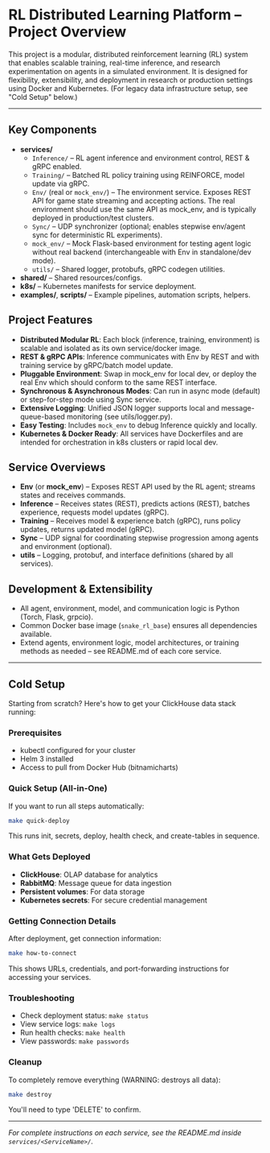 # RL Distributed Learning Platform – Project Overview

This project is a modular, distributed reinforcement learning (RL) system that enables scalable training, real-time inference, and research experimentation on agents in a simulated environment. It is designed for flexibility, extensibility, and deployment in research or production settings using Docker and Kubernetes.
(For legacy data infrastructure setup, see "Cold Setup" below.)

---

## Key Components

- **services/**
  - `Inference/` – RL agent inference and environment control, REST & gRPC enabled.
  - `Training/` – Batched RL policy training using REINFORCE, model update via gRPC.
  - `Env/` (real or `mock_env/`) – The environment service. Exposes REST API for game state streaming and accepting actions. The real environment should use the same API as mock_env, and is typically deployed in production/test clusters.
  - `Sync/` – UDP synchronizer (optional; enables stepwise env/agent sync for deterministic RL experiments).
  - `mock_env/` – Mock Flask-based environment for testing agent logic without real backend (interchangeable with Env in standalone/dev mode).
  - `utils/` – Shared logger, protobufs, gRPC codegen utilities.
- **shared/** – Shared resources/configs.
- **k8s/** – Kubernetes manifests for service deployment.
- **examples/**, **scripts/** – Example pipelines, automation scripts, helpers.

## Project Features

- **Distributed Modular RL**: Each block (inference, training, environment) is scalable and isolated as its own service/docker image.
- **REST & gRPC APIs**: Inference communicates with Env by REST and with training service by gRPC/batch model update.
- **Pluggable Environment**: Swap in mock_env for local dev, or deploy the real Env which should conform to the same REST interface.
- **Synchronous & Asynchronous Modes**: Can run in async mode (default) or step-for-step mode using Sync service.
- **Extensive Logging**: Unified JSON logger supports local and message-queue-based monitoring (see utils/logger.py).
- **Easy Testing**: Includes `mock_env` to debug Inference quickly and locally.
- **Kubernetes & Docker Ready**: All services have Dockerfiles and are intended for orchestration in k8s clusters or rapid local dev.

## Service Overviews

- **Env** (or **mock_env**) – Exposes REST API used by the RL agent; streams states and receives commands.
- **Inference** – Receives states (REST), predicts actions (REST), batches experience, requests model updates (gRPC).
- **Training** – Receives model & experience batch (gRPC), runs policy updates, returns updated model (gRPC).
- **Sync** – UDP signal for coordinating stepwise progression among agents and environment (optional).
- **utils** – Logging, protobuf, and interface definitions (shared by all services).

## Development & Extensibility

- All agent, environment, model, and communication logic is Python (Torch, Flask, grpcio).
- Common Docker base image (`snake_rl_base`) ensures all dependencies available.
- Extend agents, environment logic, model architectures, or training methods as needed – see README.md of each core service.

---

## Cold Setup

Starting from scratch? Here's how to get your ClickHouse data stack running:

### Prerequisites

- kubectl configured for your cluster
- Helm 3 installed
- Access to pull from Docker Hub (bitnamicharts)

### Quick Setup (All-in-One)

If you want to run all steps automatically:

```bash
make quick-deploy
```

This runs init, secrets, deploy, health check, and create-tables in sequence.

### What Gets Deployed

- **ClickHouse**: OLAP database for analytics
- **RabbitMQ**: Message queue for data ingestion
- **Persistent volumes**: For data storage
- **Kubernetes secrets**: For secure credential management

### Getting Connection Details

After deployment, get connection information:

```bash
make how-to-connect
```

This shows URLs, credentials, and port-forwarding instructions for accessing your services.

### Troubleshooting

- Check deployment status: `make status`
- View service logs: `make logs`
- Run health checks: `make health`
- View passwords: `make passwords`

### Cleanup

To completely remove everything (WARNING: destroys all data):

```bash
make destroy
```

You'll need to type 'DELETE' to confirm.

---

*For complete instructions on each service, see the README.md inside `services/<ServiceName>/`.*

